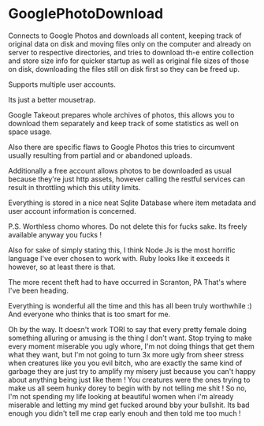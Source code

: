 # GooglePhotoDownload
Connects to Google Photos and downloads all content, keeping track of original data on disk and moving 
files only on the computer and already on server to  respective directories, and tries to download th-e 
entire collection and store size info for quicker startup as well as original file sizes of those on disk, 
downloading the files still on disk first so they can be freed up.  

Supports multiple user accounts. 

Its just a better mousetrap. 

Google Takeout prepares whole archives of photos, 
this allows you to download them separately and keep track of some statistics as well on space usage.

Also there are specific flaws to Google Photos this tries to circumvent usually resulting from partial and or abandoned uploads.

Additionally a free account allows photos to be downloaded as usual because they're just http assets, however calling the restful services can result in throttling which this utility limits.

Everything is stored in a nice neat Sqlite Database where item metadata and user account information is concerned.

P.S. Worthless chomo whores. Do not delete this for fucks sake. Its freely available anyway you fucks !

Also for sake of simply stating this, I think Node Js is the most horrific language I've ever chosen to work with. Ruby looks like it exceeds it however, so at least there is that.

The more recent theft had to have occurred in Scranton, PA
That's where I've been heading.

Everything is wonderful all the time and this has all been truly worthwhile :) And everyone who thinks that is too smart for me.

Oh by the way.
It doesn't work TORI to say that every pretty female doing something alluring or amusing is the thing I don't want. Stop trying to make every moment miserable you ugly whore, I'm not doing things that get them what they want, but I'm not going to turn 3x more ugly from sheer stress when creatures like you you evil bitch, who are exactly the same kind of garbage they are just try to amplify my misery just because you can't happy about anything being just like them ! You creatures were the ones trying to make us all seem hunky dorey to begin with by not telling me shit ! So no, I'm not spending my life looking at beautiful women when i'm already miserable and letting my mind get fucked around bby your bullshit. Its bad enough you didn't tell me crap early enouh and then told me too much !
